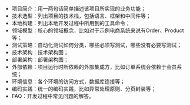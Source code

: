 - 项目简介：用一两句话简单描述该项目所实现的业务功能；
- 技术选型：列出项目的技术栈，包括语言、框架和中间件等；
- 本地构建：列出本地开发过程中所用到的工具命令；
- 领域模型：核心的领域概念，比如对于示例电商系统来说有Order、Product等；
- 测试策略：自动化测试如何分类，哪些必须写测试，哪些没有必要写测试；
- 技术架构：技术架构图；
- 部署架构：部署架构图；
- 外部依赖：项目运行时所依赖的外部集成方，比如订单系统会依赖于会员系统；
- 环境信息：各个环境的访问方式，数据库连接等；
- 编码实践：统一的编码实践，比如异常处理原则、分页封装等；
- FAQ：开发过程中常见问题的解答。